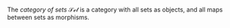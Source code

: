 The *category of sets* $\mathcal{Set}$ is a category with all sets as objects, and all maps between sets as morphisms.
